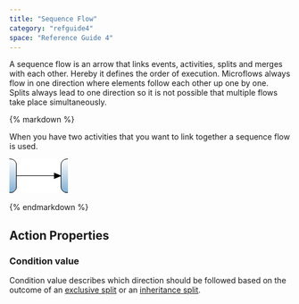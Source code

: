 ```yaml
---
title: "Sequence Flow"
category: "refguide4"
space: "Reference Guide 4"
---
```

A sequence flow is an arrow that links events, activities, splits and merges with each other. Hereby it defines the order of execution. Microflows always flow in one direction where elements follow each other up one by one. Splits always lead to one direction so it is not possible that multiple flows take place simultaneously.

<div class="alert alert-info">{% markdown %}

When you have two activities that you want to link together a sequence flow is used.

![](attachments/819203/917971.png)

{% endmarkdown %}</div>

## Action Properties

### Condition value

Condition value describes which direction should be followed based on the outcome of an [exclusive split](exclusive-split) or an [inheritance split](inheritance-split).